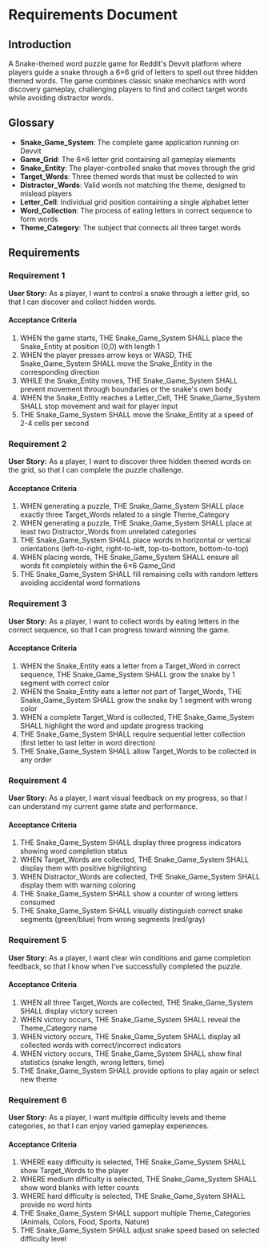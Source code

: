 # Requirements Document

## Introduction

A Snake-themed word puzzle game for Reddit's Devvit platform where players guide a snake through a 6×6 grid of letters to spell out three hidden themed words. The game combines classic snake mechanics with word discovery gameplay, challenging players to find and collect target words while avoiding distractor words.

## Glossary

- **Snake_Game_System**: The complete game application running on Devvit
- **Game_Grid**: The 6×6 letter grid containing all gameplay elements
- **Snake_Entity**: The player-controlled snake that moves through the grid
- **Target_Words**: Three themed words that must be collected to win
- **Distractor_Words**: Valid words not matching the theme, designed to mislead players
- **Letter_Cell**: Individual grid position containing a single alphabet letter
- **Word_Collection**: The process of eating letters in correct sequence to form words
- **Theme_Category**: The subject that connects all three target words

## Requirements

### Requirement 1

**User Story:** As a player, I want to control a snake through a letter grid, so that I can discover and collect hidden words.

#### Acceptance Criteria

1. WHEN the game starts, THE Snake_Game_System SHALL place the Snake_Entity at position (0,0) with length 1
2. WHEN the player presses arrow keys or WASD, THE Snake_Game_System SHALL move the Snake_Entity in the corresponding direction
3. WHILE the Snake_Entity moves, THE Snake_Game_System SHALL prevent movement through boundaries or the snake's own body
4. WHEN the Snake_Entity reaches a Letter_Cell, THE Snake_Game_System SHALL stop movement and wait for player input
5. THE Snake_Game_System SHALL move the Snake_Entity at a speed of 2-4 cells per second

### Requirement 2

**User Story:** As a player, I want to discover three hidden themed words on the grid, so that I can complete the puzzle challenge.

#### Acceptance Criteria

1. WHEN generating a puzzle, THE Snake_Game_System SHALL place exactly three Target_Words related to a single Theme_Category
2. WHEN generating a puzzle, THE Snake_Game_System SHALL place at least two Distractor_Words from unrelated categories
3. THE Snake_Game_System SHALL place words in horizontal or vertical orientations (left-to-right, right-to-left, top-to-bottom, bottom-to-top)
4. WHEN placing words, THE Snake_Game_System SHALL ensure all words fit completely within the 6×6 Game_Grid
5. THE Snake_Game_System SHALL fill remaining cells with random letters avoiding accidental word formations

### Requirement 3

**User Story:** As a player, I want to collect words by eating letters in the correct sequence, so that I can progress toward winning the game.

#### Acceptance Criteria

1. WHEN the Snake_Entity eats a letter from a Target_Word in correct sequence, THE Snake_Game_System SHALL grow the snake by 1 segment with correct color
2. WHEN the Snake_Entity eats a letter not part of Target_Words, THE Snake_Game_System SHALL grow the snake by 1 segment with wrong color
3. WHEN a complete Target_Word is collected, THE Snake_Game_System SHALL highlight the word and update progress tracking
4. THE Snake_Game_System SHALL require sequential letter collection (first letter to last letter in word direction)
5. THE Snake_Game_System SHALL allow Target_Words to be collected in any order

### Requirement 4

**User Story:** As a player, I want visual feedback on my progress, so that I can understand my current game state and performance.

#### Acceptance Criteria

1. THE Snake_Game_System SHALL display three progress indicators showing word completion status
2. WHEN Target_Words are collected, THE Snake_Game_System SHALL display them with positive highlighting
3. WHEN Distractor_Words are collected, THE Snake_Game_System SHALL display them with warning coloring
4. THE Snake_Game_System SHALL show a counter of wrong letters consumed
5. THE Snake_Game_System SHALL visually distinguish correct snake segments (green/blue) from wrong segments (red/gray)

### Requirement 5

**User Story:** As a player, I want clear win conditions and game completion feedback, so that I know when I've successfully completed the puzzle.

#### Acceptance Criteria

1. WHEN all three Target_Words are collected, THE Snake_Game_System SHALL display victory screen
2. WHEN victory occurs, THE Snake_Game_System SHALL reveal the Theme_Category name
3. WHEN victory occurs, THE Snake_Game_System SHALL display all collected words with correct/incorrect indicators
4. WHEN victory occurs, THE Snake_Game_System SHALL show final statistics (snake length, wrong letters, time)
5. THE Snake_Game_System SHALL provide options to play again or select new theme

### Requirement 6

**User Story:** As a player, I want multiple difficulty levels and theme categories, so that I can enjoy varied gameplay experiences.

#### Acceptance Criteria

1. WHERE easy difficulty is selected, THE Snake_Game_System SHALL show Target_Words to the player
2. WHERE medium difficulty is selected, THE Snake_Game_System SHALL show word blanks with letter counts
3. WHERE hard difficulty is selected, THE Snake_Game_System SHALL provide no word hints
4. THE Snake_Game_System SHALL support multiple Theme_Categories (Animals, Colors, Food, Sports, Nature)
5. THE Snake_Game_System SHALL adjust snake speed based on selected difficulty level